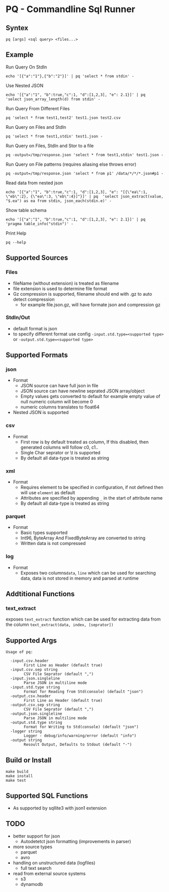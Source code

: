 # PQ - Commandline Sql Runner

## Syntex

```
pq [args] <sql query> <files...>
```

## Example

Run Query On StdIn
```
echo '[{"a":"1"},{"b":"2"}]' | pq 'select * from stdin' -
```

Use Nested JSON
```
echo '[{"a":"1", "b":true,"c":1, "d":[1,2,3], "e": 2.1}]' | pq  'select json_array_length(d) from stdin' -
```

Run Query From Different Files
```
pq 'select * from test1,test2' test1.json test2.csv
```

Run Query on Files and StdIn
```
pq 'select * from test1,stdin' test1.json -
```

Run Query on Files, StdIn and Stor to a file
```
pq -output=/tmp/response.json 'select * from test1,stdin' test1.json -
```

Run Query on File patterns (requires aliasing else throws error)
```
pq -output=/tmp/response.json 'select * from p1' /data/*/*/*.json#p1 -
```

Read data from nested json
```
echo '[{"a":"1", "b":true,"c":1, "d":[1,2,3], "e": "[{\"ea\":1, \"eb\":2}, {\"ea\":3, \"eb\":4}]"}]' | pq  'select json_extract(value, "$.ea") as ea from stdin, json_each(stdin.e)' -
```

Show table schema
```
echo '[{"a":"1", "b":true,"c":1, "d":[1,2,3], "e": 2.1}]' | pq  'pragma table_info("stdin")' -
```

Print Help
```
pq --help
```


## Supported Sources

### Files
- fileName (without extension) is treated as filename
- file extension is used to determine file format
- Gz compression is supported, filename should end with .gz to auto detect compression
    - for example file.json.gz, will have formate json and compression gz

### StdIn/Out
- default format is json
- to specify different format use config `-input.std.type=<supported type>` or `-output.std.type=<supported type>`

## Supported Formats

### json
- Format
    - JSON source can have full json in file
    - JSON source can have newline seprated JSON array/object
    - Empty values gets converted to default for example empty value of null numeric column will become 0
    - numeric columns translates to float64
- Nested JSON is supported

### csv
- Format
    - First row is by default treated as column, If this disabled, then generated columns will follow c0, c1..
    - Single Char seprator or \t is supported
    - By default all data-type is treated as string

### xml
- Format
    - Requires element to be specified in configuration, if not defined then will use `element` as default
    - Attributes are specified by appending `_` in the start of attribute name
    - By default all data-type is treated as string

### parquet
- Format
    - Basic types supported
    - Int96, ByteArray And FixedByteArray are converted to string
    - Written data is not compressed


### log
- Format
    - Exposes two columns`data`, `line` which can be used for searching data, data is not stored in memory and parsed at runtime

## Addtitional Functions

### text_extract
exposes `text_extract` function which can be used for extracting data from the column `text_extract(data, index, [seprator])`

## Supported Args

```
Usage of pq:

  -input.csv.header
        First Line as Header (default true)
  -input.csv.sep string
        CSV File Seprator (default ",")
  -input.json.singleline
        Parse JSON in multiline mode
  -input.std.type string
        Format for Reading from Std(console) (default "json")
  -output.csv.header
        First Line as Header (default true)
  -output.csv.sep string
        CSV File Seprator (default ",")
  -output.json.singleline
        Parse JSON in multiline mode
  -output.std.type string
        Format for Writing to Std(console) (default "json")
  -logger string
        Logger - debug/info/warning/error (default "info")
  -output string
        Resoult Output, Defaults to Stdout (default "-")
```


## Build or Install

```
make build
make install
make test
```

## Supported SQL Functions
- As supported by sqllite3 with json1 extension

## TODO
- better support for json
    - Autodetetct json formatting (improvements in parser)
- more source types
    - parquet
    - avro
- handling on unstructured data (logfiles)
    - full text search
- read from external source systems
    - s3
    - dynamodb
